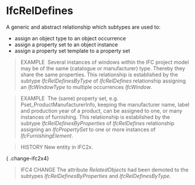 # IfcRelDefines

A generic and abstract relationship which subtypes are used to:

* assign an object type to an object occurrence
* assign a property set to an object instance
* assign a property set template to a property set
<!-- end of definition -->
> EXAMPLE  Several instances of windows within the IFC project model may be of the same (catalogue or manufacturer) type. Thereby they share the same properties. This relationship is established by the subtype _IfcRelDefinesByType_ of _IfcRelDefines_ relationship assigning an _IfcWindowType_ to multiple occurrences _IfcWindow_.

> EXAMPLE  The (same) property set, e.g.  Pset_ProductManufacturerInfo, keeping the manufacturer name, label and production year of a product, can be assigned to one, or many instances of furnishing. This relationship is established by the subtype _IfcRelDefinesByProperties_ of _IfcRelDefines_ relationship assigning an _IfcPropertySet_ to one or more instances of _IfcFurnishingElement_.

> HISTORY New entity in IFC2x.

{ .change-ifc2x4}
> IFC4 CHANGE The attribute _RelatedObjects_ had been demoted to the subtypes _IfcRelDefinesByProperties_ and _IfcRelDefinesByType_.
